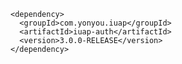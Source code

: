 ﻿	<dependency>
	  <groupId>com.yonyou.iuap</groupId>
	  <artifactId>iuap-auth</artifactId>
	  <version>3.0.0-RELEASE</version>
	</dependency>